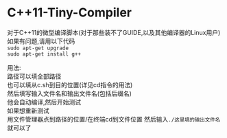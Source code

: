 # C++11-Tiny-Compiler
对于C++11的微型编译脚本(对于那些装不了GUIDE,以及其他编译器的Linux用户)  
如果有问题,请用以下代码  
`sudo apt-get upgrade`  
`sudo apt-get install g++`  
  
用法:  
路径可以填全部路径  
也可以填从c.sh到目的位置(详见cd指令的用法)  
然后填写输入文件名和输出文件名(包括后缀名)  
他会自动编译,然后开始测试  
如果想重新测试  
用文件管理器点到路径的位置/在终端cd到文件位置
然后输入`./这里填的输出文件名`就可以了
